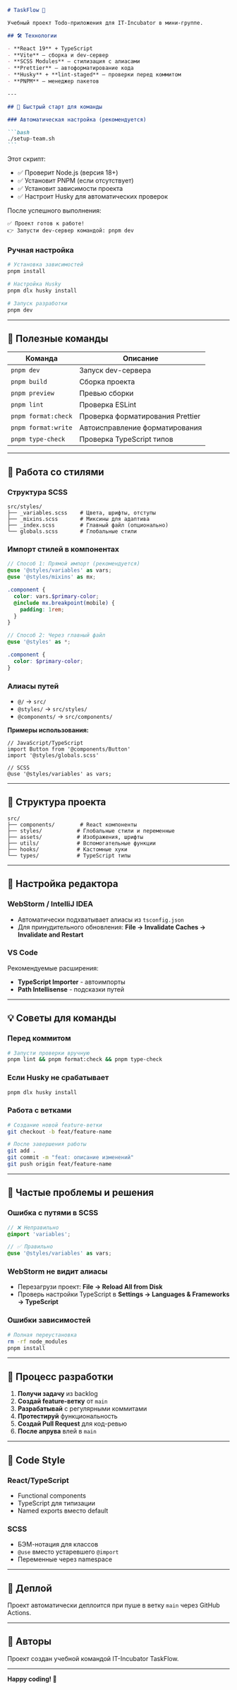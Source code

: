 ````markdown
# TaskFlow 🚀

Учебный проект Todo-приложения для IT-Incubator в мини-группе.

## 🛠 Технологии

- **React 19** + TypeScript
- **Vite** — сборка и dev-сервер
- **SCSS Modules** — стилизация с алиасами
- **Prettier** — автоформатирование кода
- **Husky** + **lint-staged** — проверки перед коммитом
- **PNPM** — менеджер пакетов

---

## 🚀 Быстрый старт для команды

### Автоматическая настройка (рекомендуется)

```bash
./setup-team.sh
```
````

Этот скрипт:

- ✅ Проверит Node.js (версия 18+)
- ✅ Установит PNPM (если отсутствует)
- ✅ Установит зависимости проекта
- ✅ Настроит Husky для автоматических проверок

После успешного выполнения:

```
✅ Проект готов к работе!
👉 Запусти dev-сервер командой: pnpm dev
```

### Ручная настройка

```bash
# Установка зависимостей
pnpm install

# Настройка Husky
pnpm dlx husky install

# Запуск разработки
pnpm dev
```

---

## 🧰 Полезные команды

| Команда             | Описание                         |
| ------------------- | -------------------------------- |
| `pnpm dev`          | Запуск dev-сервера               |
| `pnpm build`        | Сборка проекта                   |
| `pnpm preview`      | Превью сборки                    |
| `pnpm lint`         | Проверка ESLint                  |
| `pnpm format:check` | Проверка форматирования Prettier |
| `pnpm format:write` | Автоисправление форматирования   |
| `pnpm type-check`   | Проверка TypeScript типов        |

---

## 🎨 Работа со стилями

### Структура SCSS

```
src/styles/
├── _variables.scss    # Цвета, шрифты, отступы
├── _mixins.scss       # Миксины для адаптива
├── _index.scss        # Главный файл (опционально)
└── globals.scss       # Глобальные стили
```

### Импорт стилей в компонентах

```scss
// Способ 1: Прямой импорт (рекомендуется)
@use '@styles/variables' as vars;
@use '@styles/mixins' as mx;

.component {
  color: vars.$primary-color;
  @include mx.breakpoint(mobile) {
    padding: 1rem;
  }
}

// Способ 2: Через главный файл
@use '@styles' as *;

.component {
  color: $primary-color;
}
```

### Алиасы путей

- `@/` → `src/`
- `@styles/` → `src/styles/`
- `@components/` → `src/components/`

**Примеры использования:**

```tsx
// JavaScript/TypeScript
import Button from '@components/Button'
import '@styles/globals.scss'

// SCSS
@use '@styles/variables' as vars;
```

---

## 📁 Структура проекта

```
src/
├── components/        # React компоненты
├── styles/           # Глобальные стили и переменные
├── assets/           # Изображения, шрифты
├── utils/            # Вспомогательные функции
├── hooks/            # Кастомные хуки
└── types/            # TypeScript типы
```

---

## 🔧 Настройка редактора

### WebStorm / IntelliJ IDEA

- Автоматически подхватывает алиасы из `tsconfig.json`
- Для принудительного обновления: **File → Invalidate Caches → Invalidate and Restart**

### VS Code

Рекомендуемые расширения:

- **TypeScript Importer** - автоимпорты
- **Path Intellisense** - подсказки путей

---

## 💡 Советы для команды

### Перед коммитом

```bash
# Запусти проверки вручную
pnpm lint && pnpm format:check && pnpm type-check
```

### Если Husky не срабатывает

```bash
pnpm dlx husky install
```

### Работа с ветками

```bash
# Создание новой feature-ветки
git checkout -b feat/feature-name

# После завершения работы
git add .
git commit -m "feat: описание изменений"
git push origin feat/feature-name
```

---

## 🐛 Частые проблемы и решения

### Ошибка с путями в SCSS

```scss
// ❌ Неправильно
@import 'variables';

// ✅ Правильно
@use '@styles/variables' as vars;
```

### WebStorm не видит алиасы

- Перезагрузи проект: **File → Reload All from Disk**
- Проверь настройки TypeScript в **Settings → Languages & Frameworks → TypeScript**

### Ошибки зависимостей

```bash
# Полная переустановка
rm -rf node_modules
pnpm install
```

---

## 🤝 Процесс разработки

1. **Получи задачу** из backlog
2. **Создай feature-ветку** от `main`
3. **Разрабатывай** с регулярными коммитами
4. **Протестируй** функциональность
5. **Создай Pull Request** для код-ревью
6. **После апрува** влей в `main`

---

## 📝 Code Style

### React/TypeScript

- Functional components
- TypeScript для типизации
- Named exports вместо default

### SCSS

- БЭМ-нотация для классов
- `@use` вместо устаревшего `@import`
- Переменные через namespace

---

## 🚀 Деплой

Проект автоматически деплоится при пуше в ветку `main` через GitHub Actions.

---

## 👥 Авторы

Проект создан учебной командой IT-Incubator TaskFlow.

---

**Happy coding! 🎉**

```

```
